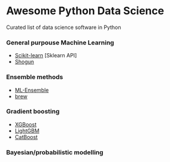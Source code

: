 # Awesome Python Data Science
Curated list of data science software in Python


### General purpouse Machine Learning
* [Scikit-learn](http://scikit-learn.org/stable/) [Sklearn API]
* [Shogun](http://www.shogun-toolbox.org/) 

### Ensemble methods
* [ML-Ensemble](http://ml-ensemble.com/)
* [brew](https://github.com/viisar/brew)

### Gradient boosting
* [XGBoost](https://github.com/dmlc/xgboost)
* [LightGBM](https://github.com/Microsoft/LightGBM)
* [CatBoost](https://github.com/catboost/catboost)


### Bayesian/probabilistic modelling
